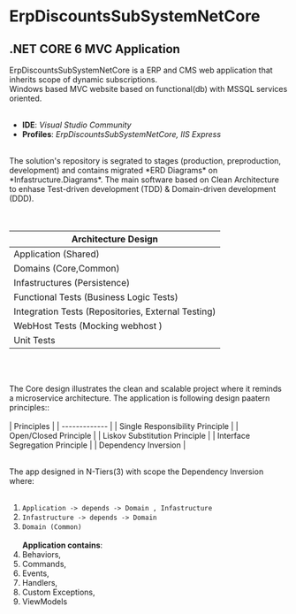 # ErpDiscountsSubSystemNetCore

## .NET CORE 6 MVC Application

ErpDiscountsSubSystemNetCore is a ERP and CMS web application that inherits scope of dynamic subscriptions. <br/>
Windows based MVC website based on functional(db) with MSSQL services oriented.<br/>
<br/>

- __IDE__: *Visual Studio Community* <br/>
- __Profiles__: *ErpDiscountsSubSystemNetCore, IIS Express* <br/>

<br/>
The solution's repository is segrated to stages (production, preproduction, development) and contains migrated *ERD Diagrams* on *Infastructure.Diagrams*. The main software based on Clean Architecture to enhase Test-driven development (TDD) & Domain-driven development (DDD).<br/>
<br/><br/>

| Architecture Design                                                           |
| ------------- |
| Application (Shared) |
| Domains  (Core,Common) |
| Infastructures  (Persistence) |
| Functional Tests  (Business Logic Tests)          |
| Integration Tests  (Repositories, External Testing)                          |
| WebHost Tests  (Mocking webhost )|
| Unit Tests  |
<br/><br/>

The Core design illustrates the clean and scalable project where it reminds a microservice architecture. The application is following design paatern principles::
<br/><br/>
| Principles |
| ------------- |
| Single Responsibility Principle  |
| Open/Closed Principle  |
| Liskov Substitution Principle  |
| Interface Segregation Principle  |
| Dependency Inversion  |
<br/><br/>

The app designed in N-Tiers(3) with scope the Dependency Inversion where: <br/> <br/>
1. ```Application -> depends -> Domain , Infastructure```<br/>
1. ```Infastructure -> depends -> Domain```<br/>
1. ```Domain (Common) ```
<br/><br/>
**Application contains**: <br/>
1. Behaviors,  <br/>
1. Commands, <br/>
1. Events, <br/>
1. Handlers, <br/>
1. Custom Exceptions, <br/>
1. ViewModels




 
